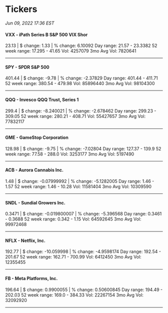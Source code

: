 # Tickers
*Jun 09, 2022 17:36 EST*

#### VXX - iPath Series B S&P 500 VIX Shor
23.13 | $ change: 1.33 | % change: 6.10092
Day range: 21.57 - 23.3382 52 week range: 17.295 - 41.65
Vol: 4257079 3mo Avg Vol: 7820641

---

#### SPY - SPDR S&P 500
401.44 | $ change: -9.78 | % change: -2.37829
Day range: 401.44 - 411.71 52 week range: 380.54 - 479.98
Vol: 85896440 3mo Avg Vol: 98104300

---

#### QQQ - Invesco QQQ Trust, Series 1
299.4 | $ change: -8.240021 | % change: -2.678462
Day range: 299.23 - 309.05 52 week range: 280.21 - 408.71
Vol: 55427657 3mo Avg Vol: 77832117

---

#### GME - GameStop Corporation
128.98 | $ change: -9.75 | % change: -7.02804
Day range: 127.37 - 139.9 52 week range: 77.58 - 288.0
Vol: 3253177 3mo Avg Vol: 5197490

---

#### ACB - Aurora Cannabis Inc.
1.48 | $ change: -0.07999992 | % change: -5.1282005
Day range: 1.46 - 1.57 52 week range: 1.46 - 10.28
Vol: 11581404 3mo Avg Vol: 10309590

---

#### SNDL - Sundial Growers Inc.
0.3471 | $ change: -0.019800007 | % change: -5.396568
Day range: 0.3461 - 0.3688 52 week range: 0.342 - 1.15
Vol: 64592645 3mo Avg Vol: 99972468

---

#### NFLX - Netflix, Inc.
192.77 | $ change: -10.059998 | % change: -4.9598174
Day range: 192.54 - 201.67 52 week range: 162.71 - 700.99
Vol: 6412450 3mo Avg Vol: 12355455

---

#### FB - Meta Platforms, Inc.
196.64 | $ change: 0.9900055 | % change: 0.50600845
Day range: 194.49 - 202.03 52 week range: 169.0 - 384.33
Vol: 22267154 3mo Avg Vol: 32092920

---

